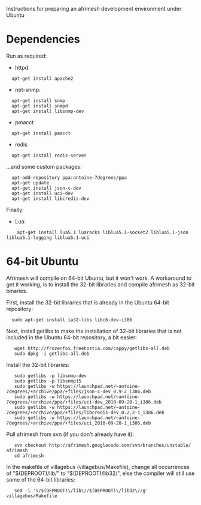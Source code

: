 Instructions for preparing an afrimesh development environment under Ubuntu

# Dependencies #

Run as required:

  * httpd:
```
  apt-get install apache2
```
  * net-snmp:
```
  apt-get install snmp
  apt-get install snmpd
  apt-get install libsnmp-dev 
```
  * pmacct
```
  apt-get install pmacct
```
  * redis
```
  apt-get install redis-server
```


...and some custom packages:

```
  apt-add-repository ppa:antoine-7degrees/ppa
  apt-get update
  apt-get install json-c-dev 
  apt-get install uci-dev 
  apt-get install libcredis-dev
```


Finally:

  * Lua:
```
    apt-get install lua5.1 luarocks liblua5.1-socket2 liblua5.1-json liblua5.1-logging liblua5.1-uci
```


# 64-bit Ubuntu #
Afrimesh will compile on 64-bit Ubuntu, but it won't work. A workaround to get it working, is to install the 32-bit libraries and compile afrimesh as 32-bit binaries.

First, install the 32-bit libraries that is already in the Ubuntu 64-bit repository:
```
  sudo apt-get install ia32-libs libc6-dev-i386
```

Next, install getlibs to make the installation of 32-bit libraries that is not included in the Ubuntu 64-bit repository, a bit easier:
```
   wget http://frozenfox.freehostia.com/cappy/getlibs-all.deb
   sudo dpkg -i getlibs-all.deb
```

Install the 32-bit libraries:
```
   sudo getlibs -p libsnmp-dev
   sudo getlibs -p libsnmp15
   sudo getlibs -w https://launchpad.net/~antoine-7degrees/+archive/ppa/+files/json-c-dev_0.9-2_i386.deb
   sudo getlibs -w https://launchpad.net/~antoine-7degrees/+archive/ppa/+files/uci-dev_2010-09-28-1_i386.deb
   sudo getlibs -w https://launchpad.net/~antoine-7degrees/+archive/ppa/+files/libcredis-dev_0.2.2-1_i386.deb
   sudo getlibs -w https://launchpad.net/~antoine-7degrees/+archive/ppa/+files/uci_2010-09-28-1_i386.deb
```

Pull afrimesh from svn (if you don't already have it):
```
   svn checkout http://afrimesh.googlecode.com/svn/branches/unstable/ afrimesh
   cd afrimesh
```


In the makefile of villagebus (villagebus/Makefile), change all occurrences of "$(DEPROOT)/lib/" to "$(DEPROOT)/lib32/", else the compiler will still use some of the 64-bit libraries:
```
   sed -i 's/$(DEPROOT)\/lib\//$(DEPROOT)\/lib32\//g' villagebus/Makefile
```